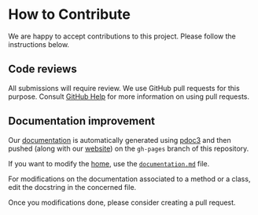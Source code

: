 # How to Contribute

We are happy to accept contributions to this project. Please follow the instructions below.

## Code reviews

All submissions will require review. We
use GitHub pull requests for this purpose. Consult
[GitHub Help](https://help.github.com/articles/about-pull-requests/) for more
information on using pull requests.

## Documentation improvement

Our [documentation](https://developmentalsystems.org/TeachMyAgent/doc/) is automatically generated using [pdoc3](https://pdoc3.github.io/pdoc/) and then pushed (along with our [website](https://developmentalsystems.org/TeachMyAgent/)) on the `gh-pages` branch of this repository.

If you want to modify the [home](https://developmentalsystems.org/TeachMyAgent/doc/index.html), use the [`documentation.md`](TeachMyAgent/doc/documentation.md) file.

For modifications on the documentation associated to a method or a class, edit the docstring in the concerned file.

Once you modifications done, please consider creating a pull request.